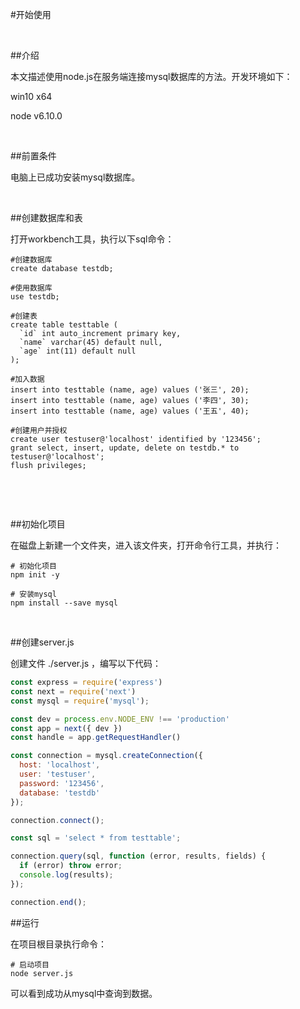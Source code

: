 #开始使用

​	

##介绍

本文描述使用node.js在服务端连接mysql数据库的方法。开发环境如下：

win10 x64

node v6.10.0

​	

##前置条件

电脑上已成功安装mysql数据库。

​	

##创建数据库和表

打开workbench工具，执行以下sql命令：

```mysql
#创建数据库
create database testdb;

#使用数据库
use testdb;

#创建表
create table testtable (
  `id` int auto_increment primary key,
  `name` varchar(45) default null,
  `age` int(11) default null
);

#加入数据
insert into testtable (name, age) values ('张三', 20);
insert into testtable (name, age) values ('李四', 30);
insert into testtable (name, age) values ('王五', 40);

#创建用户并授权
create user testuser@'localhost' identified by '123456';
grant select, insert, update, delete on testdb.* to testuser@'localhost';
flush privileges;
```


​    

​	

##初始化项目

在磁盘上新建一个文件夹，进入该文件夹，打开命令行工具，并执行： 

```shell
# 初始化项目
npm init -y

# 安装mysql
npm install --save mysql
```


​	

##创建server.js

创建文件 ./server.js ，编写以下代码：

```jsx
const express = require('express')
const next = require('next')
const mysql = require('mysql');

const dev = process.env.NODE_ENV !== 'production'
const app = next({ dev })
const handle = app.getRequestHandler()

const connection = mysql.createConnection({
  host: 'localhost',
  user: 'testuser',
  password: '123456',
  database: 'testdb'
});

connection.connect();

const sql = 'select * from testtable';

connection.query(sql, function (error, results, fields) {
  if (error) throw error;
  console.log(results);
});

connection.end();
```


 	

##运行

在项目根目录执行命令：

```shell
# 启动项目
node server.js
```

可以看到成功从mysql中查询到数据。



 